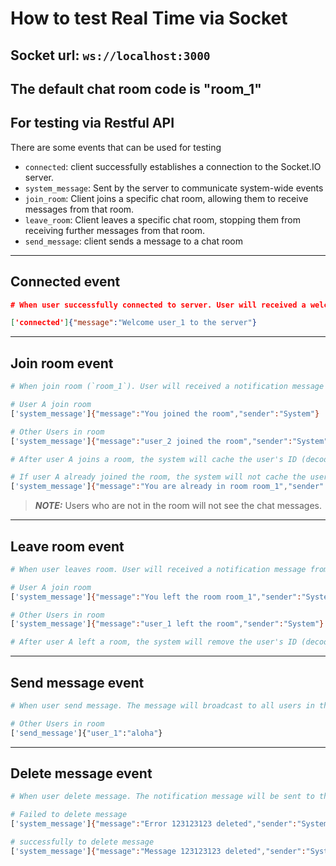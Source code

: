# How to test Real Time via Socket

## Socket url: `ws://localhost:3000`

## The default chat room code is "room_1"

## For testing via Restful API

There are some events that can be used for testing

- `connected`: client successfully establishes a connection to the Socket.IO server.
- `system_message`: Sent by the server to communicate system-wide events
- `join_room`: Client joins a specific chat room, allowing them to receive messages from that room.
- `leave_room`: Client leaves a specific chat room, stopping them from receiving further messages from that room.
- `send_message`: client sends a message to a chat room

---

## Connected event

```json
# When user successfully connected to server. User will received a welcomed message from system

['connected']{"message":"Welcome user_1 to the server"}
```

---

## Join room event

```bash
# When join room (`room_1`). User will received a notification message from system and also broadcast to all users in the room different notification message

# User A join room
['system_message']{"message":"You joined the room","sender":"System"}

# Other Users in room
['system_message']{"message":"user_2 joined the room","sender":"System"}

# After user A joins a room, the system will cache the user's ID (decoded from the token) in Redis and then retrieve all the messages from that room.

# If user A already joined the room, the system will not cache the user's ID in Redis again and send a notification message.
['system_message']{"message":"You are already in room room_1","sender":"System"}
```

> **_NOTE:_** Users who are not in the room will not see the chat messages.

---

## Leave room event

```bash
# When user leaves room. User will received a notification message from system and also broadcast to all users in the room different notification message

# User A join room
['system_message']{"message":"You left the room room_1","sender":"System"}

# Other Users in room
['system_message']{"message":"user_1 left the room","sender":"System"}

# After user A left a room, the system will remove the user's ID (decoded from the token) in Redis.
```

---

## Send message event

```bash
# When user send message. The message will broadcast to all users in the room

# Other Users in room
['send_message']{"user_1":"aloha"}
```

---

## Delete message event

```bash
# When user delete message. The notification message will be sent to that user

# Failed to delete message
['system_message']{"message":"Error 123123123 deleted","sender":"System"}

# successfully to delete message
['system_message']{"message":"Message 123123123 deleted","sender":"System"}
```
